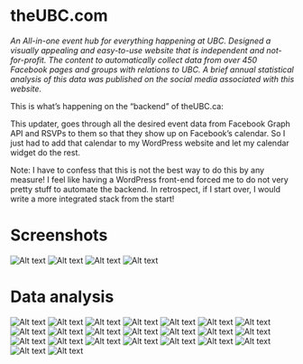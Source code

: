 # theUBC.com

*An All-in-one event hub for everything happening at UBC. Designed a visually appealing and easy-to-use website that is independent and not-for-profit. The content to automatically collect data from over 450 Facebook pages and groups with relations to UBC. A brief annual statistical analysis of this data was published on the social media associated with this website.*

This is what’s happening on the “backend” of theUBC.ca:

This updater, goes through all the desired event data from Facebook Graph API and RSVPs to them so that they show up on Facebook’s calendar. So I just had to add that calendar to my WordPress website and let my calendar widget do the rest.

Note: I have to confess that this is not the best way to do this by any measure! I feel like having a WordPress front-end forced me to do not very pretty stuff to automate the backend. In retrospect, if I start over, I would write a more integrated stack from the start!




# Screenshots
![Alt text](TheUBC.ca_Home_Page.jpg "Home Page")
![Alt text](TheUBC.ca_Home_Page_2.jpg "Home Page 2")
![Alt text](TheUBC.ca_Calendar.jpg "Calendar")
![Alt text](TheUBC.ca_Event_Details.jpg "Event Details")




# Data analysis
![Alt text](Analysis/1.jpg)
![Alt text](Analysis/2.jpg)
![Alt text](Analysis/3.jpg)
![Alt text](Analysis/4.jpg)
![Alt text](Analysis/5.jpg)
![Alt text](Analysis/6.jpg)
![Alt text](Analysis/7.jpg)
![Alt text](Analysis/8.jpg)
![Alt text](Analysis/9.jpg)
![Alt text](Analysis/10.jpg)
![Alt text](Analysis/11.jpg)
![Alt text](Analysis/12.jpg)
![Alt text](Analysis/13.jpg)
![Alt text](Analysis/14.jpg)
![Alt text](Analysis/15.jpg)
![Alt text](Analysis/16.jpg)
![Alt text](Analysis/17.jpg)
![Alt text](Analysis/18.jpg)
![Alt text](Analysis/19.jpg)
![Alt text](Analysis/20.jpg)
![Alt text](Analysis/21.jpg)
![Alt text](Analysis/22.jpg)
![Alt text](Analysis/23.jpg)



